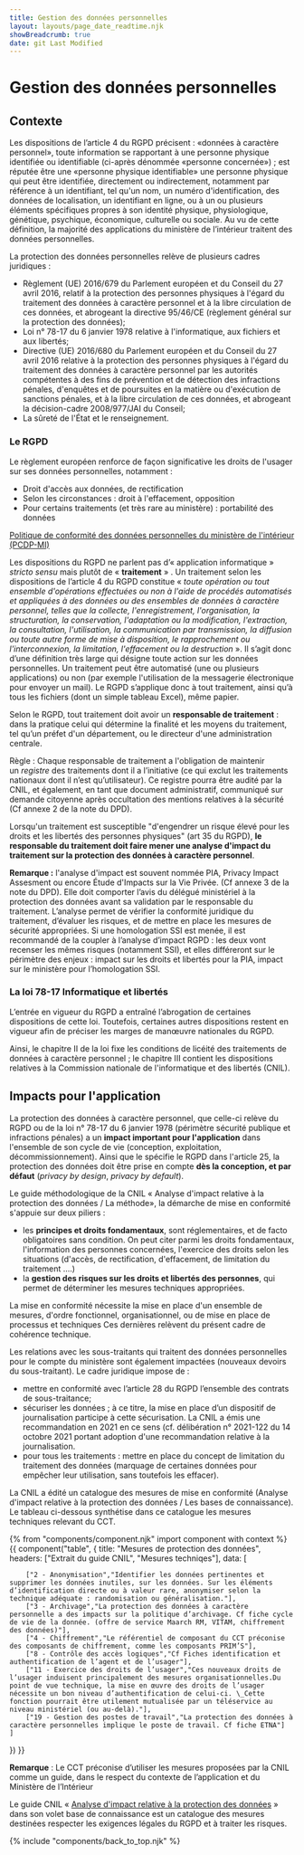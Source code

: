 ```yaml
---
title: Gestion des données personnelles  
layout: layouts/page_date_readtime.njk
showBreadcrumb: true
date: git Last Modified
---
```


# Gestion des données personnelles  
  
  
## Contexte  
 
Les dispositions de l’article 4 du RGPD précisent : «données à caractère personnel», toute information se rapportant à une  personne physique identifiée ou identifiable (ci-après dénommée  «personne concernée») ; est réputée être une «personne physique  identifiable» une personne physique qui peut être identifiée,  directement ou indirectement, notamment par référence à un identifiant,  tel qu'un nom, un numéro d'identification, des données de localisation,  un identifiant en ligne, ou à un ou plusieurs éléments spécifiques  propres à son identité physique, physiologique, génétique, psychique,  économique, culturelle ou sociale. Au vu de cette définition, la majorité des applications du ministère de l’intérieur traitent des données personnelles.

La protection des données personnelles relève de plusieurs cadres juridiques :

- Règlement (UE) 2016/679 du Parlement européen et du Conseil du 27 avril 2016, relatif à la protection des personnes physiques à l'égard du traitement des données à caractère personnel et à la libre circulation de ces données, et abrogeant la directive 95/46/CE (règlement général sur la protection des données);
- Loi n° 78-17 du 6 janvier 1978 relative à l'informatique, aux fichiers et aux libertés;
- Directive (UE) 2016/680 du Parlement européen et du Conseil du 27 avril  2016 relative à la protection des personnes physiques à l'égard du  traitement des données à caractère personnel par les autorités  compétentes à des fins de prévention et de détection des infractions  pénales, d'enquêtes et de poursuites en la matière ou d'exécution de  sanctions pénales, et à la libre circulation de ces données, et  abrogeant la décision-cadre 2008/977/JAI du Conseil; 
- La sûreté de l'État et le renseignement.

  
### Le RGPD  
  
Le règlement européen renforce de façon significative les droits de l'usager sur ses données personnelles, notamment :
- Droit d'accès aux données, de rectification
- Selon les circonstances : droit à l'effacement, opposition
- Pour certains traitements (et très rare au ministère) : portabilité des données


[Politique de conformité des données personnelles du ministère de l'intérieur (PCDP-MI)](http://sg.minint.fr/images/RGPD/PCDP_MI_V1_03062019.pdf)
  
Les dispositions du RGPD ne parlent pas d’« application informatique » *stricto sensu* mais plutôt de « **traitement** » . Un traitement selon les dispositions de l’article 4 du RGPD constitue « *toute opération ou tout ensemble d'opérations effectuées ou non à l'aide de procédés automatisés et appliquées à des données ou des ensembles de données à caractère personnel, telles que la collecte, l'enregistrement, l'organisation, la structuration, la conservation, l'adaptation ou la modification, l'extraction, la consultation, l'utilisation, la communication par transmission, la diffusion ou toute autre forme de mise à disposition, le rapprochement ou l'interconnexion, la limitation, l'effacement ou la destruction* ». Il s’agit donc d’une définition très large qui désigne toute action sur les données personnelles. Un traitement peut être automatisé (une ou plusieurs applications) ou non (par exemple l'utilisation de la messagerie électronique pour envoyer un mail). Le RGPD s’applique donc à tout traitement, ainsi qu’à tous les fichiers (dont un simple tableau Excel), même papier.

Selon le RGPD, tout traitement doit avoir un **responsable de traitement** : dans la pratique celui qui détermine la finalité et les moyens du traitement, tel qu’un préfet d'un département, ou le directeur d'une administration centrale.

Règle : Chaque responsable de traitement a l'obligation de maintenir un *registre* des traitements dont il a l’initiative (ce qui exclut les traitements nationaux dont il n’est qu’utilisateur). Ce registre pourra être audité par la CNIL, et également, en tant que document administratif, communiqué sur demande citoyenne après occultation des mentions relatives à la sécurité (Cf annexe 2 de la note du DPD).

Lorsqu'un traitement est susceptible "d'engendrer un risque élevé pour les droits et les libertés des personnes physiques" (art 35 du RGPD), **le responsable du traitement doit faire mener une analyse d'impact du traitement sur la protection des données à caractère personnel**.

**Remarque :** l'analyse d'impact est souvent nommée PIA, Privacy Impact Assesment ou encore Étude d'Impacts sur la Vie Privée. (Cf annexe 3 de la note du DPD). Elle doit comporter l’avis du délégué ministériel à la protection des données avant sa validation par le responsable du traitement. L’analyse permet de vérifier la conformité juridique du traitement, d’évaluer les risques, et de mettre en place les mesures de sécurité appropriées. Si une homologation SSI est menée, il est recommandé de la coupler à l’analyse d’impact RGPD : les deux vont recenser les mêmes risques (notamment SSI), et elles différeront sur le périmètre des enjeux : impact sur les droits et libertés pour la PIA, impact sur le ministère pour l’homologation SSI.
  
### La loi 78-17 Informatique et libertés 
L’entrée en vigueur du RGPD a entraîné l’abrogation de certaines dispositions de cette loi. Toutefois, certaines autres dispositions restent en vigueur afin de préciser les marges de manœuvre nationales du RGPD.

Ainsi, le chapitre II de la loi fixe les conditions de licéité des traitements de données à caractère personnel ; le chapitre III contient les dispositions relatives à la Commission nationale de l'informatique et des libertés (CNIL).
 
  
## Impacts pour l'application  

La protection des données à caractère personnel, que celle-ci relève du RGPD ou de la loi n° 78-17 du 6 janvier 1978 (périmètre sécurité publique et infractions pénales) a un **impact important pour l'application** dans l'ensemble de son cycle de vie (conception, exploitation, décommissionnement). Ainsi que le spécifie le RGPD dans l'article 25, la protection des données doit être prise en compte **dès la conception, et par défaut** (*privacy by design*, *privacy by default*).

Le guide méthodologique de la CNIL « Analyse d'impact relative à la protection des données / La méthode», la démarche de mise en conformité s'appuie sur deux piliers : 

- les **principes et droits fondamentaux**, sont réglementaires, et de facto obligatoires sans condition. On peut citer parmi les droits fondamentaux, l'information des personnes concernées, l'exercice des droits selon les situations (d'accès, de rectification, d'effacement, de limitation du traitement ....)
- la **gestion des risques sur les droits et libertés des personnes**, qui permet de déterminer les mesures techniques appropriées.

La mise en conformité nécessite la mise en place d'un ensemble de mesures, d'ordre fonctionnel, organisationnel, ou de mise en place de processus et techniques Ces dernières relèvent du présent cadre de cohérence technique.

Les relations avec les sous-traitants qui traitent des données personnelles pour le compte du ministère sont également impactées (nouveaux devoirs du sous-traitant). Le cadre juridique impose de :
- mettre en conformité avec l’article 28 du RGPD l’ensemble des contrats de sous-traitance;
- sécuriser les données ; à ce titre, la mise en place d’un dispositif de journalisation participe à cette sécurisation. La CNIL a émis une recommandation en 2021 en ce sens (cf. délibération n° 2021-122 du 14 octobre 2021 portant adoption d'une recommandation relative à la journalisation.
- pour tous les traitements : mettre en place du concept de limitation du traitement des données (marquage de certaines données pour empêcher leur utilisation, sans toutefois les effacer).

La CNIL a édité un catalogue des mesures de mise en conformité (Analyse d'impact relative à la protection des données / Les bases de connaissance). Le tableau ci-dessous synthétise dans ce catalogue les mesures techniques relevant du CCT.

{% from "components/component.njk" import component with context %}
{{ component("table", {
    title: "Mesures de protection des données",
    headers: ["Extrait du guide CNIL", "Mesures techniqes"],
    data: [

        ["2 - Anonymisation","Identifier les données pertinentes et supprimer les données inutiles, sur les données. Sur les éléments d’identification directe ou à valeur rare, anonymiser selon la technique adéquate : randomisation ou généralisation."],
        ["3 - Archivage","La protection des données à caractère personnelle a des impacts sur la politique d’archivage. Cf fiche cycle de vie de la donnée. (offre de service Maarch RM, VITAM, chiffrement des données)"],
        ["4 - Chiffrement","Le référentiel de composant du CCT préconise des composants de chiffrement, comme les composants PRIM’S"],
        ["8 - Contrôle des accès logiques","Cf Fiches identification et authentification de l’agent et de l’usager"],
        ["11 - Exercice des droits de l’usager","Ces nouveaux droits de l’usager induisent principalement des mesures organisationnelles.Du point de vue technique, la mise en œuvre des droits de l’usager nécessite un bon niveau d’authentification de celui-ci. \_Cette fonction pourrait être utilement mutualisée par un téléservice au niveau ministériel (ou au-delà)."],
        ["19 - Gestion des postes de travail","La protection des données à caractère personnelles implique le poste de travail. Cf fiche ETNA"]
    ]
}) }}



**Remarque** : Le CCT préconise d’utiliser les mesures proposées par la CNIL comme un guide, dans le respect du contexte de l’application et du Ministère de l’Intérieur
  
Le guide CNIL « [Analyse d'impact relative à la protection des données](https://www.cnil.fr/fr/RGPD-analyse-impact-protection-des-donnees-aipd) » dans son volet base de connaissance est un catalogue des mesures destinées respecter les exigences légales du RGPD et à traiter les risques.

{% include "components/back_to_top.njk" %}
